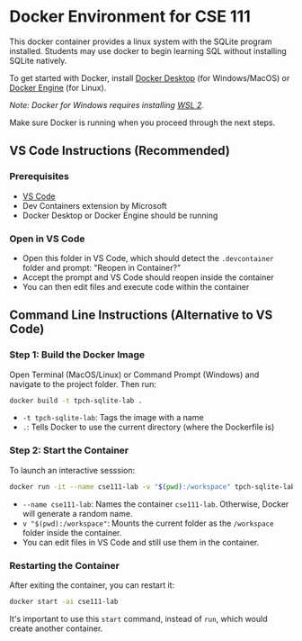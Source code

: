 # Docker Environment for CSE 111

This docker container provides a linux system with the SQLite program installed.
Students may use docker to begin learning SQL without installing SQLite natively.

To get started with Docker, install [Docker Desktop](https://www.docker.com/products/docker-desktop/) (for Windows/MacOS) or [Docker Engine](https://docs.docker.com/engine/install/) (for Linux).

*Note: Docker for Windows requires installing [WSL 2](https://docs.docker.com/desktop/setup/install/windows-install/#wsl-verification-and-setup).*

Make sure Docker is running when you proceed through the next steps.

## VS Code Instructions (Recommended)

### Prerequisites
- [VS Code](https://code.visualstudio.com/)
- Dev Containers extension by Microsoft
- Docker Desktop or Docker Engine should be running

### Open in VS Code
- Open this folder in VS Code, which should detect the `.devcontainer` folder and prompt: "Reopen in Container?"
- Accept the prompt and VS Code should reopen inside the container
- You can then edit files and execute code within the container

## Command Line Instructions (Alternative to VS Code)

### Step 1: Build the Docker Image
Open Terminal (MacOS/Linux) or Command Prompt (Windows) and navigate to the project folder.
Then run:
```bash
docker build -t tpch-sqlite-lab .
```
- `-t tpch-sqlite-lab`: Tags the image with a name
- `.`: Tells Docker to use the current directory (where the Dockerfile is)

### Step 2: Start the Container
To launch an interactive sesssion:
```bash
docker run -it --name cse111-lab -v "$(pwd):/workspace" tpch-sqlite-lab
```
- `--name cse111-lab`: Names the container `cse111-lab`. Otherwise, Docker will generate a random name.  
- `v "$(pwd):/workspace"`: Mounts the current folder as the `/workspace` folder inside the container.
- You can edit files in VS Code and still use them in the container.

### Restarting the Container
After exiting the container, you can restart it:
```bash
docker start -ai cse111-lab
```
It's important to use this `start` command, instead of `run`, which would create another container.